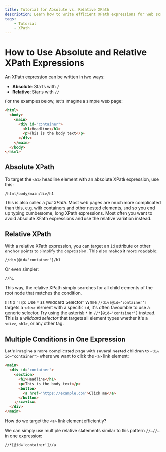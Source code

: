 ```yaml
---
title: Tutorial for Absolute vs. Relative XPath
description: Learn how to write efficient XPath expressions for web scraping and test automation. Understand the difference between absolute and relative XPath patterns.
tags:
    - Tutorial
    - XPath
---
```


# How to Use Absolute and Relative XPath Expressions
An XPath expression can be written in two ways:

* **Absolute**: Starts with `/`
* **Relative**: Starts with `//`

For the examples below, let's imagine a simple web page:

```html linenums="1"
<html>
  <body>
    <main>
      <div id="container">
        <h1>Headline</h1>
        <p>This is the body text</p>
      </div>
    </main>
  </body>
</html>
```

## Absolute XPath
To target the `<h1>` headline element with an absolute XPath expression, use this:

```text title=""
/html/body/main/div/h1
```

This is also called a _full XPath_. Most web pages are much more complicated than this, e.g. with containers and other nested elements, and so you end up typing cumbersome, long XPath expressions. Most often you want to avoid absolute XPath expressions and use the relative variation instead.

## Relative XPath
With a relative XPath expression, you can target an `id` attribute or other anchor points to simplify the expression. This also makes it more readable:

```text title=""
//div[@id='container']/h1
```

Or even simpler:

```text title=""
//h1
```

This way, the relative XPath simply searches for all child elements of the root node that matches the condition.

!!! tip "Tip: Use `*` as Wildcard Selector"
    While `//div[@id='container']` targets a `<div>` element with a specific `id`, it's often favourable to use a generic selector. Try using the asterisk `*` in `//*[@id='container']` instead. This is a _wildcard selector_ that targets all element types whether it's a `<div>`, `<h1>`, or any other tag.

## Multiple Conditions in One Expression
Let's imagine a more complicated page with several nested children to `<div id="container">` where we want to click the `<a>` link element:

```html linenums="1"
<main>
  <div id="container">
    <section>
      <h1>Headline</h1>
      <p>This is the body text</p>
      <button>
        <a href="https://example.com">Click me</a>
      </button>
    </section>
  </div>
</main>
```

How do we target the `<a>` link element efficiently?

We can simply use multiple relative statements similar to this pattern `//…//…` in one expression:

```text title=""
//*[@id='container']//a
```
